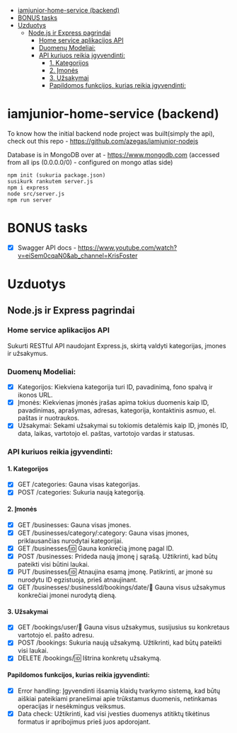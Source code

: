 - [iamjunior-home-service (backend)](#iamjunior-home-service-backend)
- [BONUS tasks](#bonus-tasks)
- [Uzduotys](#uzduotys)
  - [Node.js ir Express pagrindai](#nodejs-ir-express-pagrindai)
    - [Home service aplikacijos API](#home-service-aplikacijos-api)
    - [Duomenų Modeliai:](#duomenų-modeliai)
    - [API kuriuos reikia įgyvendinti:](#api-kuriuos-reikia-įgyvendinti)
      - [1. Kategorijos](#1-kategorijos)
      - [2. Įmonės](#2-įmonės)
      - [3. Užsakymai](#3-užsakymai)
      - [Papildomos funkcijos, kurias reikia įgyvendinti:](#papildomos-funkcijos-kurias-reikia-įgyvendinti)


# iamjunior-home-service (backend)

To know how the initial backend node project was built(simply the api), check out this repo - https://github.com/azegas/iamjunior-nodejs

Database is in MongoDB over at - https://www.mongodb.com (accessed from all ips (0.0.0.0/0) - configured on mongo atlas side)

```
npm init (sukuria package.json)
susikurk rankutem server.js
npm i express
node src/server.js
npm run server
```

# BONUS tasks
- [x] Swagger API docs - https://www.youtube.com/watch?v=eiSem0cqaN0&ab_channel=KrisFoster

# Uzduotys

## Node.js ir Express pagrindai

### Home service aplikacijos API

Sukurti RESTful API naudojant Express.js, skirtą valdyti kategorijas, įmones ir užsakymus.

### Duomenų Modeliai:

- [x] Kategorijos: Kiekviena kategorija turi ID, pavadinimą, fono spalvą ir ikonos URL.
- [x] Įmonės: Kiekvienas įmonės įrašas apima tokius duomenis kaip ID, pavadinimas, aprašymas, adresas, kategorija, kontaktinis asmuo, el. paštas ir nuotraukos.
- [x] Užsakymai: Sekami užsakymai su tokiomis detalėmis kaip ID, įmonės ID, data, laikas, vartotojo el. paštas, vartotojo vardas ir statusas.

### API kuriuos reikia įgyvendinti:

#### 1. Kategorijos
- [x] GET /categories: Gauna visas kategorijas.
- [x] POST /categories: Sukuria naują kategoriją.

#### 2. Įmonės
- [x] GET /businesses: Gauna visas įmones.
- [x] GET /businesses/category/:category: Gauna visas įmones, priklausančias nurodytai kategorijai.
- [x] GET /businesses/:id: Gauna konkrečią įmonę pagal ID.
- [x] POST /businesses: Prideda naują įmonę į sąrašą. Užtikrinti, kad būtų pateikti visi būtini laukai.
- [x] PUT /businesses/:id: Atnaujina esamą įmonę. Patikrinti, ar įmonė su nurodytu ID egzistuoja, prieš atnaujinant.
- [x] GET /businesses/:businessId/bookings/date/:date: Gauna visus užsakymus konkrečiai įmonei nurodytą dieną.

#### 3. Užsakymai
- [x] GET /bookings/user/:email: Gauna visus užsakymus, susijusius su konkretaus vartotojo el. pašto adresu.
- [x] POST /bookings: Sukuria naują užsakymą. Užtikrinti, kad būtų pateikti visi laukai.
- [x] DELETE /bookings/:id: Ištrina konkretų užsakymą.

#### Papildomos funkcijos, kurias reikia įgyvendinti:
- [x] Error handling: Įgyvendinti išsamią klaidų tvarkymo sistemą, kad būtų aiškiai pateikiami pranešimai apie trūkstamus duomenis, netinkamas operacijas ir nesėkmingus veiksmus.
- [x] Data check: Užtikrinti, kad visi įvesties duomenys atitiktų tikėtinus formatus ir apribojimus prieš juos apdorojant.